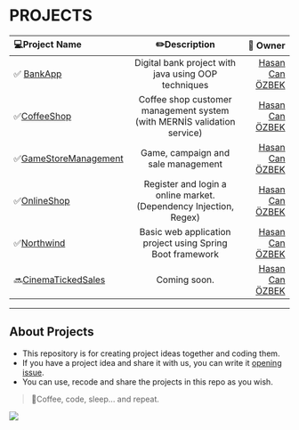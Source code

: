 # PROJECTS
 
 | :computer:**Project Name** | :pencil2:**Description** | :bust_in_silhouette: **Owner** |
| :---        |    :----:   |          ---: |
| :white_check_mark: [BankApp](https://github.com/hasancanozbek/My-Java-OOP-Projects/blob/main/BankApp/PROJE-ISTERLERI.md " project requests ")| Digital bank project with java using OOP techniques  | [Hasan Can ÖZBEK](https://github.com/hasancanozbek) |
|:white_check_mark:[CoffeeShop](https://github.com/hasancanozbek/Java-OOP-Projects/blob/main/CoffeeShop/PROJE-ISTERLERI.md)|Coffee shop customer management system (with MERNİS validation service) |[Hasan Can ÖZBEK](https://github.com/hasancanozbek)|
|:white_check_mark:[GameStoreManagement](https://github.com/hasancanozbek/Java-OOP-Projects/blob/main/GameStoreManagement/PROJE-ISTERLERİ.md)|Game, campaign and sale management|[Hasan Can ÖZBEK](https://github.com/hasancanozbek)|
|:white_check_mark:[OnlineShop](https://github.com/hasancanozbek/Java-OOP-Projects/blob/main/OnlineShop/PROJE-ISTERLERI.md)|Register and login a online market. (Dependency Injection, Regex)|[Hasan Can ÖZBEK](https://github.com/hasancanozbek)|
|:white_check_mark:[Northwind](https://github.com/hasancanozbek/Java-OOP-Projects/tree/main/Northwind)|Basic web application project using Spring Boot framework|[Hasan Can ÖZBEK](https://github.com/hasancanozbek)|
|:soon:[CinemaTickedSales]()|Coming soon.|[Hasan Can ÖZBEK](https://github.com/hasancanozbek)|



---
## About Projects
* This repository is for creating project ideas together and coding them.
* If you have a project idea and share it with us, you can write it [opening issue](https://github.com/hasancanozbek/My-Java-OOP-Projects/issues).
* You can use, recode and share the projects in this repo as you wish.
> :pushpin:Coffee, code, sleep... and repeat.

![](https://artuncolak.com/media/hello-world/hello-world.png)
